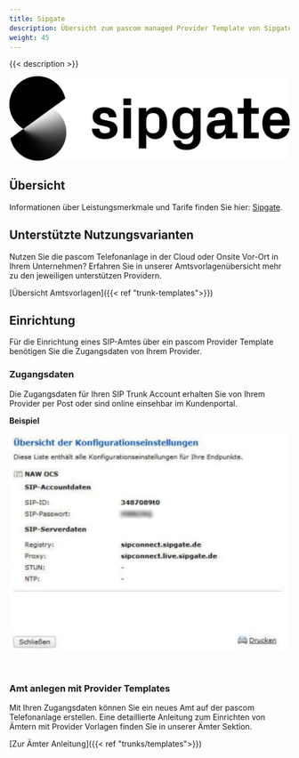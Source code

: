 ```yaml
---
title: Sipgate
description: Übersicht zum pascom managed Provider Template von Sipgate
weight: 45
---
```



{{< description >}}

![Sipgate Provider Logo](sipgate-logo.png?width=50%)

## Übersicht

Informationen über Leistungsmerkmale und Tarife finden Sie hier: [Sipgate](https://www.sipgatetrunking.de/).

## Unterstützte Nutzungsvarianten
Nutzen Sie die pascom Telefonanlage in der Cloud oder Onsite Vor-Ort in Ihrem Unternehmen? Erfahren Sie in unserer Amtsvorlagenübersicht mehr zu den jeweiligen unterstützen Providern. 

[Übersicht Amtsvorlagen]({{< ref "trunk-templates">}})

## Einrichtung

Für die Einrichtung eines SIP-Amtes über ein pascom Provider Template benötigen Sie die Zugangsdaten von Ihrem Provider. 

### Zugangsdaten

Die Zugangsdaten für Ihren SIP Trunk Account erhalten Sie von Ihrem Provider per Post oder sind online einsehbar im Kundenportal.

**Beispiel**

![Sipgate Account Daten](sipgate-account.PNG?width=40%)

</br>

### Amt anlegen mit Provider Templates

Mit Ihren Zugangsdaten können Sie ein neues Amt auf der pascom Telefonanlage erstellen. Eine detaillierte Anleitung zum Einrichten von Ämtern mit Provider Vorlagen finden Sie in unserer Ämter Sektion. 

[Zur Ämter Anleitung]({{< ref "trunks/templates">}})
